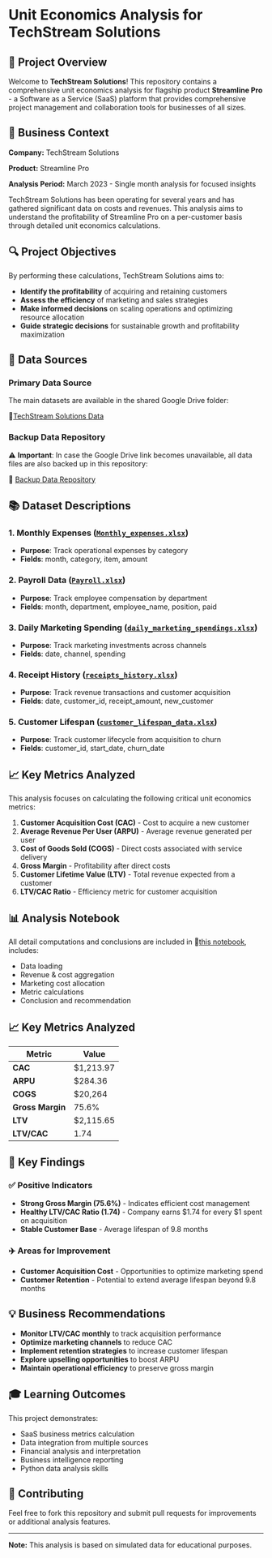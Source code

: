 # Unit Economics Analysis for TechStream Solutions
## 🧐 Project Overview
Welcome to **TechStream Solutions**! This repository contains a comprehensive unit economics analysis for flagship product **Streamline Pro** - a Software as a Service (SaaS) platform that provides comprehensive project management and collaboration tools for businesses of all sizes.

## 🎯 Business Context
**Company:** TechStream Solutions

**Product:** Streamline Pro

**Analysis Period:** March 2023 - Single month analysis for focused insights

TechStream Solutions has been operating for several years and has gathered significant data on costs and revenues. This analysis aims to understand the profitability of Streamline Pro on a per-customer basis through detailed unit economics calculations.

## 🔍 Project Objectives
By performing these calculations, TechStream Solutions aims to:

- **Identify the profitability** of acquiring and retaining customers
- **Assess the efficiency** of marketing and sales strategies
- **Make informed decisions** on scaling operations and optimizing resource allocation
- **Guide strategic decisions** for sustainable growth and profitability maximization

## 💾 Data Sources
### Primary Data Source

The main datasets are available in the shared Google Drive folder:

📁[TechStream Solutions Data](https://drive.google.com/drive/folders/1qhOW9Y2orRXuzbX-kXEmuJ7TMQiRs2Uv)

### Backup Data Repository

⚠️ **Important**: In case the Google Drive link becomes unavailable, all data files are also backed up in this repository:

📁 [Backup Data Repository](https://github.com/Truc034/StreamlinePro_UnitEconomics/tree/main/TechStreamData)

## 📚 Dataset Descriptions
### 1. Monthly Expenses ([`Monthly_expenses.xlsx`](https://view.officeapps.live.com/op/view.aspx?src=https%3A%2F%2Fraw.githubusercontent.com%2FTruc034%2FStreamlinePro_UnitEconomics%2Frefs%2Fheads%2Fmain%2FTechStreamData%2FMonthly%2520expenses.xlsx&wdOrigin=BROWSELINK))

- **Purpose**: Track operational expenses by category
- **Fields**: month, category, item, amount

### 2. Payroll Data ([`Payroll.xlsx`](https://view.officeapps.live.com/op/view.aspx?src=https%3A%2F%2Fraw.githubusercontent.com%2FTruc034%2FStreamlinePro_UnitEconomics%2Frefs%2Fheads%2Fmain%2FTechStreamData%2FPayroll.xlsx&wdOrigin=BROWSELINK))

- **Purpose**: Track employee compensation by department
- **Fields**: month, department, employee_name, position, paid

### 3. Daily Marketing Spending ([`daily_marketing_spendings.xlsx`](https://view.officeapps.live.com/op/view.aspx?src=https%3A%2F%2Fraw.githubusercontent.com%2FTruc034%2FStreamlinePro_UnitEconomics%2Frefs%2Fheads%2Fmain%2FTechStreamData%2Fdaily_marketing_spendings.xlsx&wdOrigin=BROWSELINK))

- **Purpose**: Track marketing investments across channels
- **Fields**: date, channel, spending

### 4. Receipt History ([`receipts_history.xlsx`](https://view.officeapps.live.com/op/view.aspx?src=https%3A%2F%2Fraw.githubusercontent.com%2FTruc034%2FStreamlinePro_UnitEconomics%2Frefs%2Fheads%2Fmain%2FTechStreamData%2Freceipts_history.xlsx&wdOrigin=BROWSELINK))

- **Purpose**: Track revenue transactions and customer acquisition
- **Fields**: date, customer_id, receipt_amount, new_customer

### 5. Customer Lifespan ([`customer_lifespan_data.xlsx`](https://view.officeapps.live.com/op/view.aspx?src=https%3A%2F%2Fraw.githubusercontent.com%2FTruc034%2FStreamlinePro_UnitEconomics%2Frefs%2Fheads%2Fmain%2FTechStreamData%2Fcustomer_lifespan_data.xlsx&wdOrigin=BROWSELINK))

- **Purpose**: Track customer lifecycle from acquisition to churn
- **Fields**: customer_id, start_date, churn_date

## 📈 Key Metrics Analyzed
This analysis focuses on calculating the following critical unit economics metrics:

1. **Customer Acquisition Cost (CAC)** - Cost to acquire a new customer
2. **Average Revenue Per User (ARPU)** - Average revenue generated per user
3. **Cost of Goods Sold (COGS)** - Direct costs associated with service delivery
4. **Gross Margin** - Profitability after direct costs
5. **Customer Lifetime Value (LTV)** - Total revenue expected from a customer
6. **LTV/CAC Ratio** - Efficiency metric for customer acquisition

## 📊 Analysis Notebook
All detail computations and conclusions are included in 📁[this notebook](https://github.com/Truc034/StreamlinePro_UnitEconomics/blob/main/techstream.ipynb), includes:
- Data loading
- Revenue & cost aggregation
- Marketing cost allocation
- Metric calculations
- Conclusion and recommendation

## 📈 Key Metrics Analyzed

| Metric            | Value       |
|-------------------|-------------|
| **CAC**           | $1,213.97   |
| **ARPU**          | $284.36     |
| **COGS**          | $20,264     |
| **Gross Margin**  | 75.6%       |
| **LTV**           | $2,115.65   |
| **LTV/CAC**       | 1.74        |

## 📌 Key Findings
### ✅ Positive Indicators

- **Strong Gross Margin (75.6%)** - Indicates efficient cost management
- **Healthy LTV/CAC Ratio (1.74)** - Company earns $1.74 for every $1 spent on acquisition
- **Stable Customer Base** - Average lifespan of 9.8 months

### ✈️ Areas for Improvement

- **Customer Acquisition Cost** - Opportunities to optimize marketing spend
- **Customer Retention** - Potential to extend average lifespan beyond 9.8 months

## 💡 Business Recommendations

- **Monitor LTV/CAC monthly** to track acquisition performance
- **Optimize marketing channels** to reduce CAC
- **Implement retention strategies** to increase customer lifespan
- **Explore upselling opportunities** to boost ARPU
- **Maintain operational efficiency** to preserve gross margin

## 🎓 Learning Outcomes
This project demonstrates:

- SaaS business metrics calculation
- Data integration from multiple sources
- Financial analysis and interpretation
- Business intelligence reporting
- Python data analysis skills

## 🤝 Contributing
Feel free to fork this repository and submit pull requests for improvements or additional analysis features.

***

**Note:** This analysis is based on simulated data for educational purposes.
